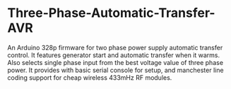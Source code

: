 # Three-Phase-Automatic-Transfer-AVR

An Arduino 328p firmware for two phase power supply automatic transfer control.
It features generator start and automatic transfer when it warms. 
Also selects single phase input from the best voltage value of three phase power.
It provides with basic serial console for setup, and manchester line coding support for cheap wireless 433mHz RF modules.

